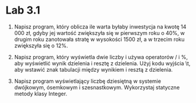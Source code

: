 # Lab 3.1

1. Napisz program, który oblicza ile warta byłaby inwestycja na kwotę 14 000 zł, gdyby jej wartość zwiększyła się w pierwszym roku o 40%, w drugim roku zanotowała stratę w wysokości 1500 zł, a w trzecim roku zwiększyła się o 12%.

2. Napisz program, który wyświetla dwie liczby i używa operatorów / i %, aby wyświetlić wynik dzielenia i resztę z dzielenia. Użyj kodu wyjścia \t, aby wstawić znak tabulacji między wynikiem i resztą z dzielenia.

3. Napisz program wyświetlający liczbę dziesiętną w systemie dwójkowym, ósemkowym i szesnastkowym. Wykorzystaj statyczne metody klasy Integer.
